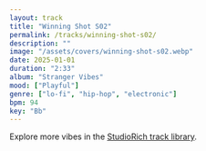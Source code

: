 ```yaml
---
layout: track
title: "Winning Shot S02"
permalink: /tracks/winning-shot-s02/
description: ""
image: "/assets/covers/winning-shot-s02.webp"
date: 2025-01-01
duration: "2:33"
album: "Stranger Vibes"
mood: ["Playful"]
genre: ["lo-fi", "hip-hop", "electronic"]
bpm: 94
key: "Bb"
---
```


Explore more vibes in the [StudioRich track library](/tracks/).
